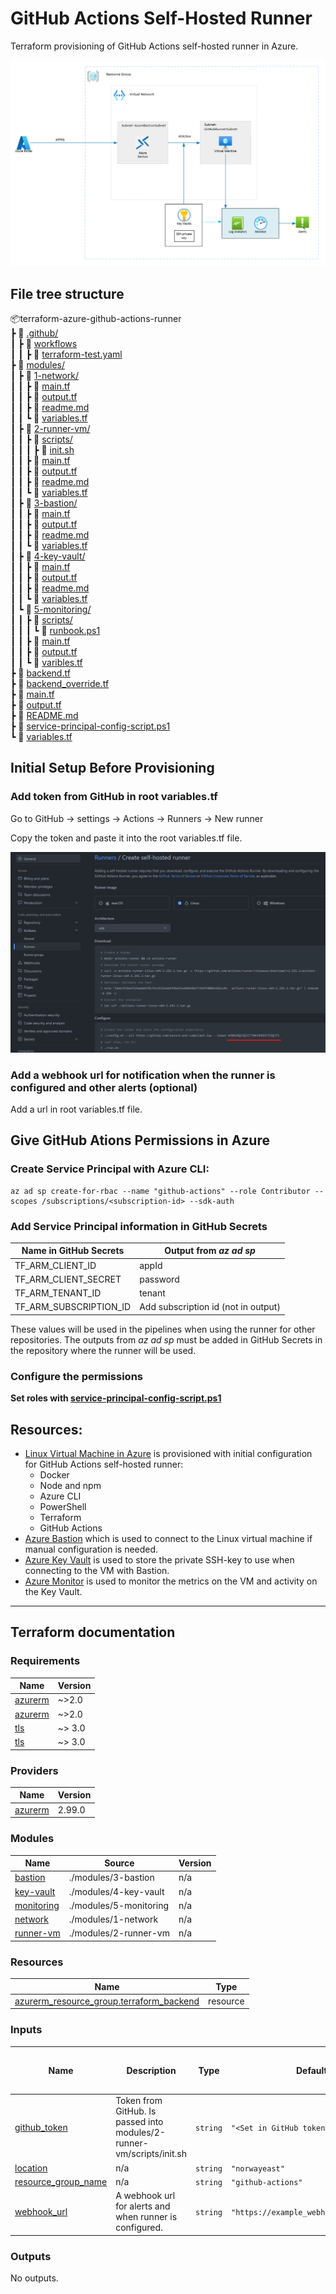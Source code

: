 # GitHub Actions Self-Hosted Runner
Terraform provisioning of GitHub Actions self-hosted runner in Azure.

![visio.png](/img/visio.png)

## File tree structure

📦terraform-azure-github-actions-runner <br/>
 ┣ 📂 [.github/](.github) <br/>
 ┃ ┣ 📂 [workflows](.github/workflows) <br/>
 ┃ ┃ ┣ 📜 [terraform-test.yaml](.github/workflows/terraform-tests.yml) <br/>
 ┣ 📂 [modules/](modules) <br/>
 ┃ ┣ 📂 [1-network/](modules/1-network) <br/>
 ┃ ┃ ┣ 📜 [main.tf](modules/1-network/main.tf) <br/>
 ┃ ┃ ┣ 📜 [output.tf](modules/1-network/output.tf) <br/>
 ┃ ┃ ┣ 📜 [readme.md](modules/1-network/readme.md) <br/>
 ┃ ┃ ┗ 📜 [variables.tf](modules/1-network/variables.tf) <br/>
 ┃ ┣ 📂 [2-runner-vm/](modules/2-runner-vm) <br/>
 ┃ ┃ ┣ 📂 [scripts/](modules/2-runner-vm/scripts) <br/>
 ┃ ┃ ┃ ┣ 📜 [init.sh](modules/2-runner-vm/scripts/init.sh) <br/>
 ┃ ┃ ┣ 📜 [main.tf](modules/2-runner-vm/main.tf) <br/>
 ┃ ┃ ┣ 📜 [output.tf](modules/2-runner-vm/output.tf) <br/>
 ┃ ┃ ┣ 📜 [readme.md](modules/2-runner-vm/readme.md) <br/>
 ┃ ┃ ┗ 📜 [variables.tf](modules/2-runner-vm/variables.tf) <br/>
 ┃ ┣ 📂 [3-bastion/](modules/3-bastion) <br/>
 ┃ ┃ ┣ 📜 [main.tf](modules/3-bastion/main.tf) <br/>
 ┃ ┃ ┣ 📜 [output.tf](modules/3-bastion/output.tf) <br/>
 ┃ ┃ ┣ 📜 [readme.md](modules/3-bastion/readme.md) <br/>
 ┃ ┃ ┗ 📜 [variables.tf](modules/3-bastion/variables.tf) <br/>
 ┃ ┣ 📂 [4-key-vault/](modules/4-key-vault) <br/>
 ┃ ┃ ┣ 📜 [main.tf](modules/4-key-vault/main.tf) <br/>
 ┃ ┃ ┣ 📜 [output.tf](modules/4-key-vault/output.tf) <br/>
 ┃ ┃ ┣ 📜 [readme.md](modules/4-key-vault/readme.md) <br/>
 ┃ ┃ ┗ 📜 [variables.tf](modules/4-key-vault/variables.tf) <br/>
 ┃ ┗ 📂 [5-monitoring/](modules/5-monitoring) <br/>
 ┃ ┃ ┣ 📂 [scripts/](modules/5-monitoring/scripts) <br/>
 ┃ ┃ ┃ ┗ 📜 [runbook.ps1](modules/5-monitoring/scripts/runbook.ps1) <br/>
 ┃ ┃ ┣ 📜 [main.tf](modules/5-monitoring/main.tf) <br/>
 ┃ ┃ ┣ 📜 [output.tf](modules/5-monitoring/output.tf) <br/>
 ┃ ┃ ┗ 📜 [varibles.tf](modules/5-monitoring/varibles.tf) <br/>
 ┣ 📜 [backend.tf](backend.tf) <br/>
 ┣ 📜 [backend_override.tf](backend_override.tf) <br/>
 ┣ 📜 [main.tf](main.tf) <br/>
 ┣ 📜 [output.tf](output.tf) <br/>
 ┣ 📜 [README.md](README.md) <br/>
 ┣ 📜 [service-principal-config-script.ps1](service-principal-config-script.ps1) <br/>
 ┗ 📜 [variables.tf](variables.tf) <br/>



## Initial Setup Before Provisioning

### Add token from GitHub in root variables.tf

Go to GitHub -> settings -> Actions -> Runners -> New runner

Copy the token and paste it into the root variables.tf file.

<img src="/img/githubtoken.png" alt="githubtoken" style="zoom:50%;" />

### Add a webhook url for notification when the runner is configured and other alerts (optional)
Add a url in root variables.tf file.

## Give GitHub Ations Permissions in Azure

### Create Service Principal with Azure CLI:

```
az ad sp create-for-rbac --name "github-actions" --role Contributor --scopes /subscriptions/<subscription-id> --sdk-auth 
```

### Add Service Principal information in GitHub Secrets

| Name in GitHub Secrets | Output from *az ad sp*              |
| ---------------------- | ----------------------------------- |
| TF_ARM_CLIENT_ID       | appId                               |
| TF_ARM_CLIENT_SECRET   | password                            |
| TF_ARM_TENANT_ID       | tenant                              |
| TF_ARM_SUBSCRIPTION_ID | Add subscription id (not in output) |

These values will be used in the pipelines when using the runner for other repositories. The outputs from *az ad sp* must be added in GitHub Secrets in the repository where the runner will be used. 

### Configure the permissions

**Set roles with [service-principal-config-script.ps1](https://github.com/secure-and-compliant-iac/terraform-azure-github-actions-runner/blob/main/service-principal-config-script.ps1)**



## Resources:

- [Linux Virtual Machine in Azure](https://docs.microsoft.com/en-us/azure/virtual-machines/linux/overview) is provisioned with initial configuration for GitHub Actions self-hosted runner:
  - Docker
  - Node and npm
  - Azure CLI
  - PowerShell
  - Terraform
  - GitHub Actions
- [Azure Bastion](https://docs.microsoft.com/en-us/azure/bastion/bastion-overview) which is used to connect to the Linux virtual machine if manual configuration is needed.
- [Azure Key Vault](https://docs.microsoft.com/en-us/azure/key-vault/general/overview) is used to store the private SSH-key to use when connecting to the VM with Bastion.
- [Azure Monitor](https://docs.microsoft.com/en-us/azure/azure-monitor/overview) is used to monitor the metrics on the VM and activity on the Key Vault.



------------------------------------------------

## Terraform documentation

### Requirements

| Name | Version |
|------|---------|
| <a name="requirement_azurerm"></a> [azurerm](#requirement\_azurerm) | ~>2.0 |
| <a name="requirement_azurerm"></a> [azurerm](#requirement\_azurerm) | ~>2.0 |
| <a name="requirement_tls"></a> [tls](#requirement\_tls) | ~> 3.0 |
| <a name="requirement_tls"></a> [tls](#requirement\_tls) | ~> 3.0 |

### Providers

| Name | Version |
|------|---------|
| <a name="provider_azurerm"></a> [azurerm](#provider\_azurerm) | 2.99.0 |

### Modules

| Name | Source | Version |
|------|--------|---------|
| <a name="module_bastion"></a> [bastion](#module\_bastion) | ./modules/3-bastion | n/a |
| <a name="module_key-vault"></a> [key-vault](#module\_key-vault) | ./modules/4-key-vault | n/a |
| <a name="module_monitoring"></a> [monitoring](#module\_monitoring) | ./modules/5-monitoring | n/a |
| <a name="module_network"></a> [network](#module\_network) | ./modules/1-network | n/a |
| <a name="module_runner-vm"></a> [runner-vm](#module\_runner-vm) | ./modules/2-runner-vm | n/a |

### Resources

| Name | Type |
|------|------|
| [azurerm_resource_group.terraform_backend](https://registry.terraform.io/providers/hashicorp/azurerm/latest/docs/resources/resource_group) | resource |

### Inputs

| Name | Description | Type | Default | Should Default be changed? |
|------|-------------|------|---------|:--------:|
| <a name="input_github_token"></a> [github\_token](#input\_github\_token) | Token from GitHub. Is passed into modules/2-runner-vm/scripts/init.sh | `string` | `"<Set in GitHub token>"` | yes |
| <a name="input_location"></a> [location](#input\_location) | n/a | `string` | `"norwayeast"` | no |
| <a name="input_resource_group_name"></a> [resource\_group\_name](#input\_resource\_group\_name) | n/a | `string` | `"github-actions"` | no |
| <a name="input_webhook_url"></a> [webhook\_url](#input\_webhook\_url) | A webhook url for alerts and when runner is configured. | `string` | `"https://example_webhook.com/123abc"` | yes |

### Outputs

No outputs.